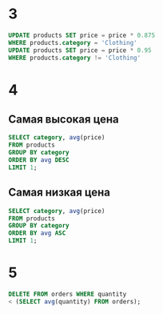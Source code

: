 # 3
```sql
UPDATE products SET price = price * 0.875
WHERE products.category = 'Clothing'
UPDATE products SET price = price * 0.95
WHERE products.category != 'Clothing'
```

# 4
## Самая высокая цена
```sql
SELECT category, avg(price) 
FROM products
GROUP BY category
ORDER BY avg DESC   
LIMIT 1;
```
## Самая низкая цена 
```sql
SELECT category, avg(price) 
FROM products
GROUP BY category
ORDER BY avg ASC 
LIMIT 1;
```

# 5
```sql
DELETE FROM orders WHERE quantity
< (SELECT avg(quantity) FROM orders);
```
